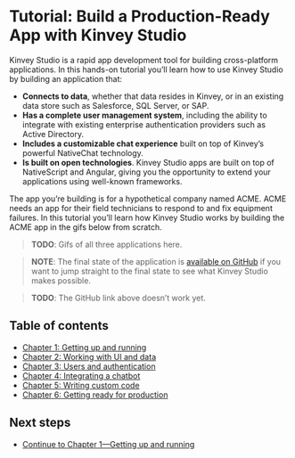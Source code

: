 # Tutorial: Build a Production-Ready App with Kinvey Studio

Kinvey Studio is a rapid app development tool for building cross-platform applications. In this hands-on tutorial you’ll learn how to use Kinvey Studio by building an application that:

- **Connects to data**, whether that data resides in Kinvey, or in an existing data store such as Salesforce, SQL Server, or SAP.
- **Has a complete user management system**, including the ability to integrate with existing enterprise authentication providers such as Active Directory.
- **Includes a customizable chat experience** built on top of Kinvey’s powerful NativeChat technology.
- **Is built on open technologies**. Kinvey Studio apps are built on top of NativeScript and Angular, giving you the opportunity to extend your applications using well-known frameworks.

The app you’re building is for a hypothetical company named ACME. ACME needs an app for their field technicians to respond to and fix equipment failures. In this tutorial you’ll learn how Kinvey Studio works by building the ACME app in the gifs below from scratch.

> **TODO**: Gifs of all three applications here.

> **NOTE**: The final state of the application is [available on GitHub]() if you want to jump straight to the final state to see what Kinvey Studio makes possible.

> **TODO**: The GitHub link above doesn’t work yet.

## Table of contents

* [Chapter 1: Getting up and running](1.md)
* [Chapter 2: Working with UI and data](2.md)
* [Chapter 3: Users and authentication](3.md)
* [Chapter 4: Integrating a chatbot](4.md)
* [Chapter 5: Writing custom code](5.md)
* [Chapter 6: Getting ready for production](6.md)

## Next steps

* [Continue to Chapter 1—Getting up and running](1.md)
